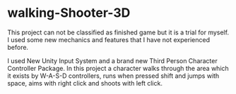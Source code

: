 # walking-Shooter-3D

This project can not be classified as finished game but it is a trial for myself. I used some new mechanics and features that I have not experienced before.

I used New Unity Input System and a brand new Third Person Character Controller Package. 
In this project a character walks through the area which it exists by W-A-S-D controllers, runs when pressed shift and jumps with space, aims with right click and
shoots with left click. 


